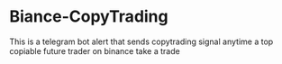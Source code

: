 # Biance-CopyTrading
This is a telegram bot alert that sends copytrading signal anytime a top copiable future trader on binance take a trade
